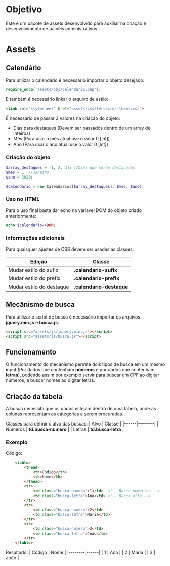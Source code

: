 # Objetivo

Este é um pacote de assets desenvolvido para auxiliar na criação e desenvolvimento de painéis administrativos.

# Assets

## Calendário
Para utilizar o calendário é necessário importar o objeto desejado:
```php
require_once('assets/obj/calendario.php');
```

E também é necessário linkar o arquivo de estilo:
```html
<link rel="stylesheet" href="assets/css/terceiros-theme.css">
```
É necessário de passar 3 valores na criação do objeto:
* Dias para destaques (Devem ser passados dentro de um array de inteiros)
* Mês (Para usar o mês atual use o valor 0 [int])
* Ano (Para usar o ano atual use o valor 0 [int])

### Criação do objeto

```php
$array_destaques = [1, 2, 3]; //Dias que serão destacados
$mes = 1; //Janeiro
$ano = 2020;

$calendario = new Calendario([$array_destaques], $mes, $ano);
```

### Uso no HTML
Para o uso final basta dar echo na váriavel DOM do objeto criado anteriormente:

```php
echo $calendario->DOM;
```

### Informações adicionais
Para quaisquer ajustes de CSS devem ser usadas as classes:

| Edição | Classe |
|--------|--------|
| Mudar estilo do sufix    | **.calendario-sufix** |
| Mudar estilo do prefix   | **.calendario-prefix** |
| Mudar estilo do destaque | **.calendario-destaque** |

## Mecânismo de busca
Para utilizar o script de busca é necessário importar os arquivos **jquery.min.js** e **busca.js**:

```html
<script src="assets/js/jquery.min.js"></script>
<script src="assets/js/busca.js"></script>
```

## Funcionamento
O funcionamento do mecânismo permite dois tipos de busca em um mesmo input (Por dados que contenham **números** e por dados que contenham **letras**), podendo assim por exemplo servir para buscar um CPF ao digitar números, e buscar nomes ao digitar letras.

## Criação da tabela
A busca necessita que os dados estejam dentro de uma tabela, onde as colunas representam as categorias a serem procuradas.

Classes para definir o alvo das buscas:
| Alvo | Classe |
|------|--------|
| Números | **td.busca-numero** |
| Letras | **td.busca-letra** |

### Exemplo

Código:
```html
	<table>
		<thead>
			<th>Código</th>
			<th>Nome</th>
		</thead>
		<tr>
			<td class="busca-numero">1</td>  <!-- Busca numérica -->
			<td class="busca-letra">Ana</td> <!-- Busca alfa -->
		</tr>
		<tr>
			<td class="busca-numero">2</td>
			<td class="busca-letra">Maria</td>
		</tr>
		<tr>
			<td class="busca-numero">3</td>
			<td class="busca-letra">João</td>
		</tr>
	</table>
```
Resultado:
| Código | Nome |
|--------|------|
| 1 | Ana |
| 2 | Maria |
| 3 | João |